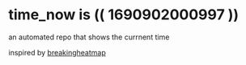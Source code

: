 # time_now is (( 1690902000997 ))

an automated repo that shows the currnent time

inspired by [breakingheatmap](https://github.com/breakingheatmap/breakingheatmap)